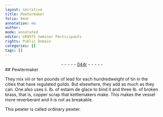 ```yaml
---
layout: narrative
title: Pewtermaker
folio: 044r
annotation: no
author:
mode: annotated
editor: GR8975 Seminar Participants
rights: Public Domain
categories: []
tags: []
---
```


 <div class="folio" align="center">- - - - - <a href="http://gallica.bnf.fr/ark:/12148/btv1b10500001g/f93.image" target="_blank">044r</a> - - - - - </div> 
## Pewtermaker

 
They mix viii or ten pounds of lead for each hundredweight of tin in the cities that have regulated guilds. But elsewhere, they add as much as they can. One also uses ii. lb. of estaim de glace to bind it and three lb. of broken brass, that is, copper scrap that kettlemakers make. This makes the vessel more reverberant and it is not as breakable.
 
This pewter is called ordinary pewter.
 